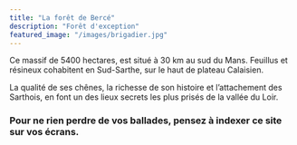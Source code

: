```yaml
---
title: "La forêt de Bercé"
description: "Forêt d'exception"
featured_image: "/images/brigadier.jpg"
---
```


Ce massif de 5400 hectares, est situé à 30 km au sud du Mans. 
Feuillus et résineux cohabitent en Sud-Sarthe, sur le haut de plateau Calaisien.

La qualité de ses chênes, la richesse de son histoire et l’attachement des Sarthois, 
en font un des lieux secrets les plus prisés de la vallée du Loir.

### Pour ne rien perdre de vos ballades, pensez à indexer ce site sur vos écrans.
